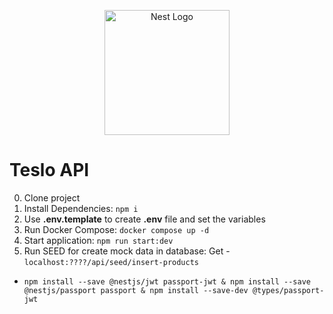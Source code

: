 <p align="center">
  <a href="http://nestjs.com/" target="blank"><img src="https://nestjs.com/img/logo-small.svg" width="200" alt="Nest Logo" /></a>
</p>

# Teslo API

0. Clone project
1. Install Dependencies: ```npm i```
2. Use __.env.template__ to create __.env__ file and set the variables
3. Run Docker Compose: ```docker compose up -d```
4. Start application: ```npm run start:dev```
5. Run SEED for create mock data in database: Get - ```localhost:????/api/seed/insert-products```


- ```npm install --save @nestjs/jwt passport-jwt & npm install --save @nestjs/passport passport & npm install --save-dev @types/passport-jwt```